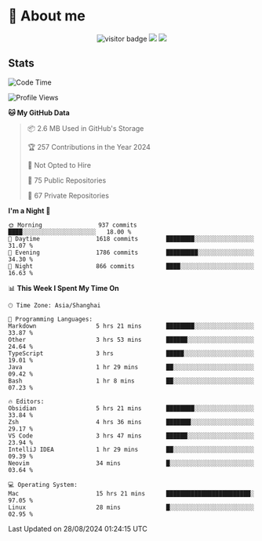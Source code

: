 <!-- ![](https://youpai.roccoshi.top/img/20200804214216.png) -->

# 🧐 About me
 
<p align="center">
<img src="https://visitor-badge.laobi.icu/badge?page_id=Lincest.Lincest&title=hits" alt="visitor badge"/>
<a href="mailto:imroccoshi@gmail.com"><img src="https://img.shields.io/badge/gmail-imroccoshi%40gmail.com-red"></a>
<a href="https://blog.roccoshi.top"><img src="https://img.shields.io/badge/blog-roccoshi-green"></a>
</p>

## Stats

<!--START_SECTION:waka-->
![Code Time](http://img.shields.io/badge/Code%20Time-1%2C493%20hrs%2057%20mins-blue)

![Profile Views](http://img.shields.io/badge/Profile%20Views-0-blue)

**🐱 My GitHub Data** 

> 📦 2.6 MB Used in GitHub's Storage 
 > 
> 🏆 257 Contributions in the Year 2024
 > 
> 🚫 Not Opted to Hire
 > 
> 📜 75 Public Repositories 
 > 
> 🔑 67 Private Repositories 
 > 
**I'm a Night 🦉** 

```text
🌞 Morning                937 commits         ████░░░░░░░░░░░░░░░░░░░░░   18.00 % 
🌆 Daytime                1618 commits        ████████░░░░░░░░░░░░░░░░░   31.07 % 
🌃 Evening                1786 commits        █████████░░░░░░░░░░░░░░░░   34.30 % 
🌙 Night                  866 commits         ████░░░░░░░░░░░░░░░░░░░░░   16.63 % 
```


📊 **This Week I Spent My Time On** 

```text
🕑︎ Time Zone: Asia/Shanghai

💬 Programming Languages: 
Markdown                 5 hrs 21 mins       ████████░░░░░░░░░░░░░░░░░   33.87 % 
Other                    3 hrs 53 mins       ██████░░░░░░░░░░░░░░░░░░░   24.64 % 
TypeScript               3 hrs               █████░░░░░░░░░░░░░░░░░░░░   19.01 % 
Java                     1 hr 29 mins        ██░░░░░░░░░░░░░░░░░░░░░░░   09.42 % 
Bash                     1 hr 8 mins         ██░░░░░░░░░░░░░░░░░░░░░░░   07.23 % 

🔥 Editors: 
Obsidian                 5 hrs 21 mins       ████████░░░░░░░░░░░░░░░░░   33.84 % 
Zsh                      4 hrs 36 mins       ███████░░░░░░░░░░░░░░░░░░   29.17 % 
VS Code                  3 hrs 47 mins       ██████░░░░░░░░░░░░░░░░░░░   23.94 % 
IntelliJ IDEA            1 hr 29 mins        ██░░░░░░░░░░░░░░░░░░░░░░░   09.39 % 
Neovim                   34 mins             █░░░░░░░░░░░░░░░░░░░░░░░░   03.64 % 

💻 Operating System: 
Mac                      15 hrs 21 mins      ████████████████████████░   97.05 % 
Linux                    28 mins             █░░░░░░░░░░░░░░░░░░░░░░░░   02.95 % 
```


 Last Updated on 28/08/2024 01:24:15 UTC
<!--END_SECTION:waka-->



